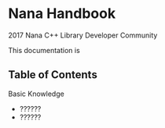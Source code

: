 # Nana Handbook
2017 Nana C++ Library Developer Community

This documentation is 

## Table of Contents

Basic Knowledge

  * ??????
  * ??????